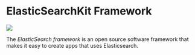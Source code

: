 # ElasticSearchKit Framework
[![](https://jitpack.io/v/ZenMaster91/ElasticSearchKit.svg)](https://jitpack.io/#ZenMaster91/ElasticSearchKit)
  
The *ElasticSearch framework* is an open source software framework that makes it easy to create apps that uses Elasticsearch.

